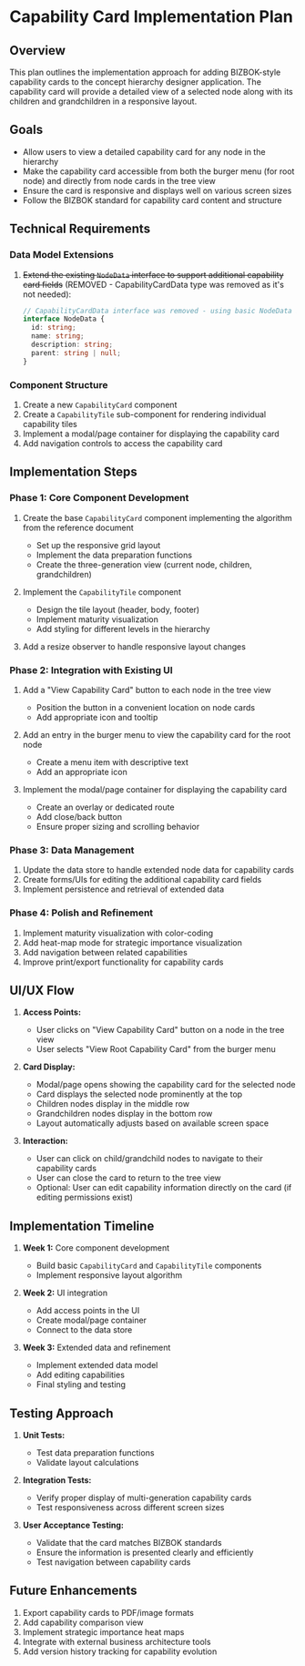 # Capability Card Implementation Plan

## Overview
This plan outlines the implementation approach for adding BIZBOK-style capability cards to the concept hierarchy designer application. The capability card will provide a detailed view of a selected node along with its children and grandchildren in a responsive layout.

## Goals
- Allow users to view a detailed capability card for any node in the hierarchy
- Make the capability card accessible from both the burger menu (for root node) and directly from node cards in the tree view
- Ensure the card is responsive and displays well on various screen sizes
- Follow the BIZBOK standard for capability card content and structure

## Technical Requirements

### Data Model Extensions
1. ~~Extend the existing `NodeData` interface to support additional capability card fields~~ (REMOVED - CapabilityCardData type was removed as it's not needed):
   ```typescript
   // CapabilityCardData interface was removed - using basic NodeData instead
   interface NodeData {
     id: string;
     name: string;
     description: string;
     parent: string | null;
   }
   ```

### Component Structure
1. Create a new `CapabilityCard` component
2. Create a `CapabilityTile` sub-component for rendering individual capability tiles
3. Implement a modal/page container for displaying the capability card
4. Add navigation controls to access the capability card

## Implementation Steps

### Phase 1: Core Component Development
1. Create the base `CapabilityCard` component implementing the algorithm from the reference document
   - Set up the responsive grid layout
   - Implement the data preparation functions
   - Create the three-generation view (current node, children, grandchildren)

2. Implement the `CapabilityTile` component
   - Design the tile layout (header, body, footer)
   - Implement maturity visualization
   - Add styling for different levels in the hierarchy

3. Add a resize observer to handle responsive layout changes

### Phase 2: Integration with Existing UI
1. Add a "View Capability Card" button to each node in the tree view
   - Position the button in a convenient location on node cards
   - Add appropriate icon and tooltip

2. Add an entry in the burger menu to view the capability card for the root node
   - Create a menu item with descriptive text
   - Add an appropriate icon

3. Implement the modal/page container for displaying the capability card
   - Create an overlay or dedicated route
   - Add close/back button
   - Ensure proper sizing and scrolling behavior

### Phase 3: Data Management
1. Update the data store to handle extended node data for capability cards
2. Create forms/UIs for editing the additional capability card fields
3. Implement persistence and retrieval of extended data

### Phase 4: Polish and Refinement
1. Implement maturity visualization with color-coding
2. Add heat-map mode for strategic importance visualization
3. Add navigation between related capabilities
4. Improve print/export functionality for capability cards

## UI/UX Flow
1. **Access Points:**
   - User clicks on "View Capability Card" button on a node in the tree view
   - User selects "View Root Capability Card" from the burger menu

2. **Card Display:**
   - Modal/page opens showing the capability card for the selected node
   - Card displays the selected node prominently at the top
   - Children nodes display in the middle row
   - Grandchildren nodes display in the bottom row
   - Layout automatically adjusts based on available screen space

3. **Interaction:**
   - User can click on child/grandchild nodes to navigate to their capability cards
   - User can close the card to return to the tree view
   - Optional: User can edit capability information directly on the card (if editing permissions exist)

## Implementation Timeline
1. **Week 1:** Core component development
   - Build basic `CapabilityCard` and `CapabilityTile` components
   - Implement responsive layout algorithm

2. **Week 2:** UI integration
   - Add access points in the UI
   - Create modal/page container
   - Connect to the data store

3. **Week 3:** Extended data and refinement
   - Implement extended data model
   - Add editing capabilities
   - Final styling and testing

## Testing Approach
1. **Unit Tests:**
   - Test data preparation functions
   - Validate layout calculations

2. **Integration Tests:**
   - Verify proper display of multi-generation capability cards
   - Test responsiveness across different screen sizes

3. **User Acceptance Testing:**
   - Validate that the card matches BIZBOK standards
   - Ensure the information is presented clearly and efficiently
   - Test navigation between capability cards

## Future Enhancements
1. Export capability cards to PDF/image formats
2. Add capability comparison view
3. Implement strategic importance heat maps
4. Integrate with external business architecture tools
5. Add version history tracking for capability evolution
